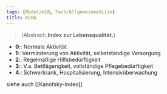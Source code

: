 ```yaml
---
tags: [Modul/m10, Fach/Allgemeinmedizin]
title: ECOG
---
```

> (Abstract::**Index zur Lebensqualität.**)
- **0**:: Normale Aktivität
- **1**:: Verminderung von Aktivität, selbstständige Versorgung
- **2**:: Regelmäßige Hilfsbedürftigkeit
- **3**:: V.a. Bettlägerigkeit, vollständige Pflegebedürftigkeit
- **4**:: Schwerkrank, Hospitalisierung, Intensivüberwachung

siehe auch [[Kanofsky-Index]]